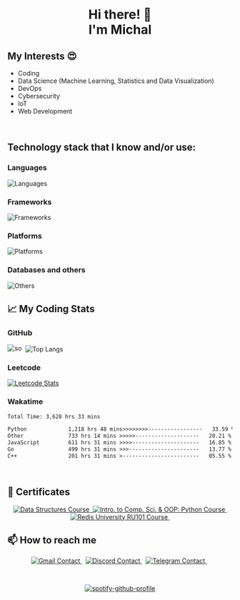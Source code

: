 <h1 align="center">Hi there! 👋 <br/>I'm <b>Michal</b></h1>

## My Interests :heart_eyes:<br>

- Coding
- Data Science (Machine Learning, Statistics and Data Visualization)
- DevOps
- Cybersecurity
- IoT
- Web Development

<br/>

## Technology stack that I know and/or use:
### **Languages**
![Languages](https://skillicons.dev/icons?i=python,javascript,typescript,julia,go,cpp,bash,powershell&theme=dark)
### **Frameworks**
![Frameworks](https://skillicons.dev/icons?i=fastapi,django,flask,electron,nodejs,bootstrap,semanticui&theme=dark)
### **Platforms**
![Platforms](https://skillicons.dev/icons?i=docker,heroku,gcp,linux&theme=dark)
### **Databases and others**
![Others](https://skillicons.dev/icons?i=mysql,postgresql,sqlite,mongodb,vscode,git,github,githubactions,tensorflow,nginx,wordpress,postman,selenium,css&theme=dark)
<br style="clear:both"/>

## &#x1f4c8; My Coding Stats

### GitHub
<p align="left"> 
<img alt="so" src="https://github-readme-streak-stats.herokuapp.com/?user=mrzdev&show_icons=true&include_all_commits=true&theme=dark&hide_border=true"/>&nbsp;
<img alt="Top Langs" align="center" src="https://github-readme-stats.vercel.app/api/top-langs/?username=mrzdev&layout=compact&theme=dark&hide_border=true"/>&nbsp;
</p>    

### Leetcode
[![Leetcode Stats](https://leetcard.jacoblin.cool/mrzdev?theme=nord&extension=activity)](https://leetcode.com/mrzdev)    

### Wakatime
<!--START_SECTION:waka-->

```txt
Total Time: 3,628 hrs 33 mins

Python             1,218 hrs 48 mins>>>>>>>>-----------------   33.59 %
Other              733 hrs 14 mins >>>>>--------------------   20.21 %
JavaScript         611 hrs 31 mins >>>>---------------------   16.85 %
Go                 499 hrs 31 mins >>>----------------------   13.77 %
C++                201 hrs 31 mins >------------------------   05.55 %
```

<!--END_SECTION:waka-->    
<br/>

## 🌱 Certificates

<p align='center'>
  <a href="https://stepik.org/cert/2114932?lang=en">
    <img alt="Data Structures Course" src="https://img.shields.io/badge/Stepik-Data%20Structures-blue.svg"/>&nbsp;
  </a>
  <a href="https://stepik.org/cert/2312498?lang=en">
    <img alt="Intro. to Comp. Sci. & OOP: Python Course" src="https://img.shields.io/badge/Stepik-Intro.%20to%20Comp.%20Sci.%20&%20OOP:%20Python-blue.svg"/>&nbsp;
  </a>
  <a href="https://university.redis.com/certificates/341bceb6834247ce9f13e51daff28fbf">
    <img alt="Redis University RU101 Course" src="https://img.shields.io/badge/Redis%20University-RU101-red.svg"/>&nbsp;
  </a>
</p>

## 📫 How to reach me
<p align='center'>
      <a href="mailto:mr85291@stud.uph.edu.pl?">
        <img alt="Gmail Contact" src="https://img.shields.io/badge/gmail-%23DD0031.svg?&style=for-the-badge&logo=gmail&logoColor=white"/>
    </a>&nbsp;
    <a href="https://discordapp.com/users/210484897628946432">
    <img alt="Discord Contact" src="https://img.shields.io/badge/Discord-7289DA?style=for-the-badge&logo=discord&logoColor=white"/>
    </a>&nbsp;
    <a href="https://t.me/itsmemrz">
    <img alt="Telegram Contact" src="https://img.shields.io/badge/Telegram-2CA5E0?style=for-the-badge&logo=telegram&logoColor=white"/>
    </a>&nbsp;
</p>

&nbsp;<div align="center">
  [![spotify-github-profile](https://spotify-github-profile.vercel.app/api/view?uid=michalello&cover_image=true&theme=default&show_offline=false&background_color=121212&interchange=false&bar_color_cover=false)](https://github.com/kittinan/spotify-github-profile)
</div>
